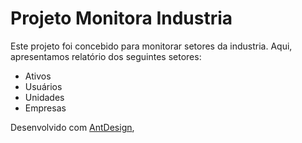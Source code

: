 # Projeto Monitora Industria

Este projeto foi concebido para monitorar setores da industria. Aqui, apresentamos relatório dos seguintes setores:
*   Ativos
*   Usuários
*   Unidades
*   Empresas

Desenvolvido com [AntDesign]('https://ant.design/docs/spec/introduce'), 